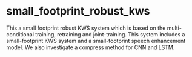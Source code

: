 # small_footprint_robust_kws
This a small footprint robust KWS system which is based on the multi-conditional training, retraining and joint-training. This system includes a small-footprint KWS system and a small-footprint speech enhancement model. We also investigate a compress method for CNN and LSTM.
